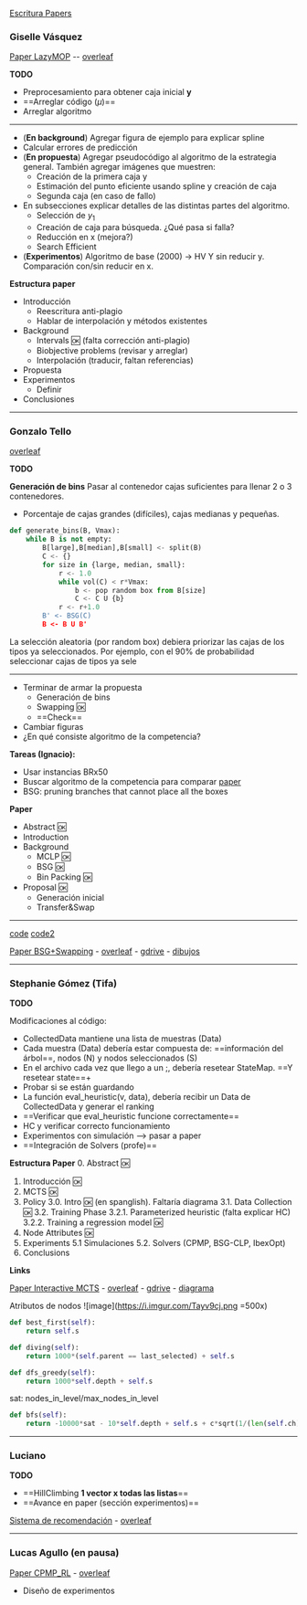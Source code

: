 [Escritura Papers](https://docs.google.com/file/d/15zz-n1lxaeyiZhJYtRrL0X-gYwOn6I41/edit)

### Giselle Vásquez

[Paper LazyMOP](https://docs.google.com/file/d/1AZIy2D-M7aiV5irKOq5omrjrNANl3MTL/edit) -- [overleaf](https://www.overleaf.com/project/604179927232b1516ad3ee84)

**TODO**

- Preprocesamiento para obtener caja inicial **y**
- ==Arreglar código ($\mu$)==
- Arreglar algoritmo

----

- (**En background**) Agregar figura de ejemplo para explicar spline
- Calcular errores de predicción
- (**En propuesta**) Agregar pseudocódigo al algoritmo de la estrategia general. También agregar imágenes que muestren:
	- Creación de la primera caja y
	- Estimación del punto eficiente usando spline y creación de caja
	- Segunda caja (en caso de fallo)
- En subsecciones explicar detalles de las distintas partes del algoritmo.
	- Selección de $y_1$
	- Creación de caja para búsqueda. ¿Qué pasa si falla?
	- Reducción en x (mejora?)
	- Search Efficient
- (**Experimentos**) Algoritmo de base (2000) -> HV
Y sin reducir y. Comparación con/sin reducir en x. 


**Estructura paper**

- Introducción
	- Reescritura anti-plagio
	- Hablar de interpolación y métodos existentes
- Background
	- Intervals :ok: (falta corrección anti-plagio)
	- Biobjective problems (revisar y arreglar)
	- Interpolación (traducir, faltan referencias)
- Propuesta
- Experimentos
	- Definir
- Conclusiones


---
###  Gonzalo Tello

[overleaf](https://www.overleaf.com/project/6041a75784090c42d9685499)

**TODO**

**Generación de bins**
Pasar al contenedor cajas suficientes para llenar 2 o 3 contenedores.
+ Porcentaje de cajas grandes (difíciles), cajas medianas y pequeñas.


````python
def generate_bins(B, Vmax):
	while B is not empty:
		B[large],B[median],B[small] <- split(B)
		C <- {}
		for size in {large, median, small}:
	   	    r <- 1.0
		    while vol(C) < r*Vmax:
				b <- pop random box from B[size]
				C <- C U {b}
			r <- r+1.0
		B' <- BSG(C)
		B <- B U B'
````

La selección aleatoria (por random box) debiera priorizar las cajas de los tipos ya seleccionados. Por ejemplo, con el 90% de probabilidad seleccionar cajas de tipos ya sele

----

- Terminar de armar la propuesta
	- Generación de bins
	- Swapping :ok:
	- ==Check==
- Cambiar figuras
- ¿En qué consiste algoritmo de la competencia?

**Tareas (Ignacio):**

- Usar instancias BRx50
- Buscar algoritmo de la competencia para comparar [paper](https://www.sciencedirect.com/science/article/pii/S0925527313001837)
- BSG: pruning branches that cannot place all the boxes

**Paper**

- Abstract :ok:
- Introduction
- Background
	- MCLP :ok:
	- BSG :ok:
	- Bin Packing :ok:
- Proposal :ok:
	- Generación inicial
	- Transfer&Swap

---

[code](https://github.com/skjolber/3d-bin-container-packing)
[code2](https://github.com/Janet-19/3d-bin-packing-problem)

 [Paper BSG+Swapping](https://docs.google.com/file/d/1E_HygrzJMH3dG-WdwKXeX6GIxD5jt3mw/edit) - [overleaf](https://www.overleaf.com/project/6041a75784090c42d9685499) - [gdrive](https://docs.google.com/document/d/1RUuVHQWjizS74PkeBlamFq8MKApKk0CRcNDpMESahjU/edit) - [dibujos](https://docs.google.com/presentation/d/1aCljdmWoufgoqwiAFanbBSE-pys-2VLXnzDEegMWQB0/edit#slide=id.gb694a9189a_0_32)


---
### Stephanie Gómez (Tifa)

**TODO**

Modificaciones al código:

- CollectedData mantiene una lista de muestras (Data)
- Cada muestra (Data) debería estar compuesta de: ==información del árbol==, nodos (N) y nodos seleccionados (S)
- En el archivo cada vez que llego a un ;, debería resetear StateMap. ==Y resetear state==+
- Probar si se están guardando
- La función eval_heuristic(v, data), debería recibir un Data de CollectedData y generar el ranking
- ==Verificar que eval_heuristic funcione correctamente==
- HC y verificar correcto funcionamiento
- Experimentos con simulación --> pasar a paper
- ==Integración de Solvers (profe)==

**Estructura Paper**
0. Abstract :ok:
1.  Introducción :ok:
2. MCTS :ok:
3. Policy
	3.0. Intro :ok: (en spanglish). Faltaría diagrama
	3.1. Data Collection :ok:
	3.2. Training Phase
	    3.2.1. Parameterized heuristic (falta explicar HC)
	    3.2.2. Training a regression model :ok:
4. Node Attributes :ok:
5. Experiments
	5.1 Simulaciones
	5.2. Solvers (CPMP, BSG-CLP, IbexOpt)
6. Conclusions

**Links**

 [Paper Interactive MCTS](https://docs.google.com/file/d/1U_rvqVXLuZcC21dXv1MnQ4ytoFIhBZyO/edit) - [overleaf](https://www.overleaf.com/5616249127ygnkmzvpjbty) - [gdrive](https://docs.google.com/document/d/1WTBcwIJcoCwo_973JQEIFvmzvkvucJ6cFBYIrxb_Vw0/edit?ts=6055111a) - [diagrama](https://app.diagrams.net/#G1sG15EXnp0rAfnC4jNbBuJybQTwiKGhvm)

Atributos de nodos
![image](https://i.imgur.com/Tayv9cj.png =500x)

````python
def best_first(self): 
	return self.s
````

````python
def diving(self):
	return 1000*(self.parent == last_selected) + self.s
````

````python
def dfs_greedy(self):
    return 1000*self.depth + self.s
````

sat: nodes_in_level/max_nodes_in_level

````python
def bfs(self):
	return -10000*sat - 10*self.depth + self.s + c*sqrt(1/(len(self.ch)+1))
````


---
### Luciano

**TODO**

- ==HillClimbing **1 vector x todas las listas**==
- ==Avance en paper (sección experimentos)==

[Sistema de recomendación](https://docs.google.com/file/d/1-IDaFVlcMcUOo11KTW5NSwaQE5_Sc-VV/edit) - [overleaf](https://www.overleaf.com/project/6053a175fa465c69f71acdd6)

---

### Lucas Agullo (en pausa)

[Paper CPMP_RL](https://docs.google.com/file/d/1r_kHXnKd40upiHzVqo7C8qObaCLjnRpT/edit) - [overleaf](https://www.overleaf.com/project/60424d0a17d15d7bfaeabbf0)

- Diseño de experimentos


<!--stackedit_data:
eyJoaXN0b3J5IjpbMTUzNjEwOTc3Nyw5NDY5NTY1NzMsMTM5NT
M5MzI1NiwtMTc5NDEzNDYwLC0yNTc2NDI5LDE3NDM4MTM1LC0y
MTEyMDg4ODkwLC01ODU4MDE1NCw4NzgzOTYwMTUsLTUwMDQwND
Q2NCwtMTE1MjIwNzUzMCwxNDM4MTI3MzM1LDIwMTMxNTI4Mjgs
LTU5MjA1NjczNywtMTc1NDY4MjM4MSwtMTAzOTk3ODYxMiwtMz
E4NDQzNTgyLDMxODAxMjk4OSwtOTI3OTY5MDYzLC0xMzEyNDkw
OTAwXX0=
-->
